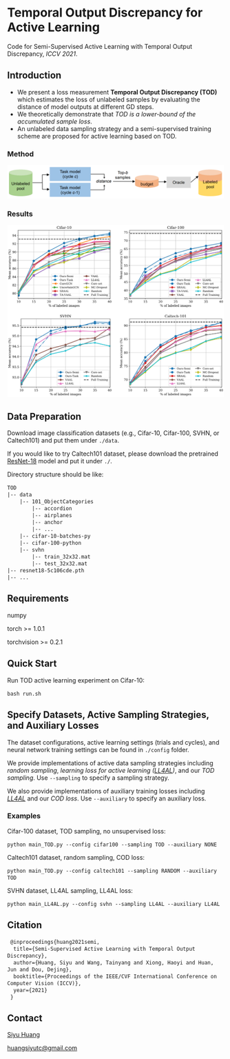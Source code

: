 # Temporal Output Discrepancy for Active Learning
 Code for Semi-Supervised Active Learning with Temporal Output Discrepancy, *ICCV 2021*.

## Introduction
 * We present a loss measurement **Temporal Output Discrepancy (TOD)** which estimates the loss of unlabeled samples by evaluating the distance of model outputs at different GD steps. 
 * We theoretically demonstrate that *TOD is a lower-bound of the accumulated sample loss*. 
 * An unlabeled data sampling strategy and a semi-supervised training scheme are proposed for active learning based on TOD. 

### Method

<p align="center">
<img src="doc/method.png" width="750" />
</p>

### Results

<p align="center">
<img src="doc/result.png" width="600" />
</p>

## Data Preparation
 Download image classification datasets (e.g., Cifar-10, Cifar-100, SVHN, or Caltech101) and put them under `./data`.
 
 If you would like to try Caltech101 dataset, please download the pretrained [ResNet-18](https://download.pytorch.org/models/resnet18-5c106cde.pth) model and put it under `./`. 
 
 Directory structure should be like:
 ```
 TOD
 |-- data
     |-- 101_ObjectCategories
         |-- accordion
         |-- airplanes
         |-- anchor
         |-- ...
     |-- cifar-10-batches-py
     |-- cifar-100-python
     |-- svhn
         |-- train_32x32.mat
         |-- test_32x32.mat
 |-- resnet18-5c106cde.pth
 |-- ...
 ```

## Requirements

 numpy
 
 torch >= 1.0.1
 
 torchvision >= 0.2.1
 

## Quick Start
 Run TOD active learning experiment on Cifar-10:
 ```
 bash run.sh
 ```
 
## Specify Datasets, Active Sampling Strategies, and Auxiliary Losses
 The dataset configurations, active learning settings (trials and cycles), and neural network training settings can be found in `./config` folder. 
 
 We provide implementations of active data sampling strategies including *random sampling*, *learning loss for active learning ([LL4AL](https://arxiv.org/abs/1905.03677))*, and our *TOD sampling*. Use `--sampling` to specify a sampling strategy.
 
 We also provide implementations of auxiliary training losses including *[LL4AL](https://arxiv.org/abs/1905.03677)* and our *COD loss*. Use `--auxiliary` to specify an auxiliary loss.
 
 ### Examples
 
 Cifar-100 dataset, TOD sampling, no unsupervised loss:
 ```
 python main_TOD.py --config cifar100 --sampling TOD --auxiliary NONE
 ```
 
 Caltech101 dataset, random sampling, COD loss:
  ```
 python main_TOD.py --config caltech101 --sampling RANDOM --auxiliary TOD
 ```
 
 SVHN dataset, LL4AL sampling, LL4AL loss:
 ```
 python main_LL4AL.py --config svhn --sampling LL4AL --auxiliary LL4AL
 ```

## Citation
```
 @inproceedings{huang2021semi,
  title={Semi-Supervised Active Learning with Temporal Output Discrepancy},
  author={Huang, Siyu and Wang, Tainyang and Xiong, Haoyi and Huan, Jun and Dou, Dejing},
  booktitle={Proceedings of the IEEE/CVF International Conference on Computer Vision (ICCV)},
  year={2021}
 }
```

## Contact
 [Siyu Huang](https://siyuhuang.github.io/)
 
 <huangsiyutc@gmail.com>
 
